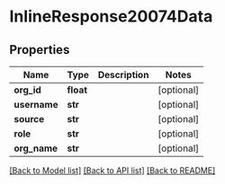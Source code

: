 # InlineResponse20074Data

## Properties
Name | Type | Description | Notes
------------ | ------------- | ------------- | -------------
**org_id** | **float** |  | [optional] 
**username** | **str** |  | [optional] 
**source** | **str** |  | [optional] 
**role** | **str** |  | [optional] 
**org_name** | **str** |  | [optional] 

[[Back to Model list]](../README.md#documentation-for-models) [[Back to API list]](../README.md#documentation-for-api-endpoints) [[Back to README]](../README.md)

